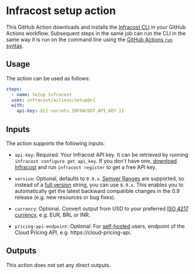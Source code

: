 # Infracost setup action

This GitHub Action downloads and installs the [Infracost CLI](https://github.com/infracost/infracost) in your GitHub Actions workflow. Subsequent steps in the same job can run the CLI in the same way it is run on the command line using the [GitHub Actions `run` syntax](https://help.github.com/en/actions/reference/workflow-syntax-for-github-actions#jobsjob_idstepsrun).

## Usage

The action can be used as follows:

```yml
steps:
  - name: Setup Infracost
  uses: infracost/actions/setup@v1
  with:
    api-key: ${{ secrets.INFRACOST_API_KEY }}
```

## Inputs

The action supports the following inputs:

- `api-key`: Required. Your Infracost API key. It can be retrieved by running `infracost configure get api_key`. If you don't have one, [download Infracost](https://www.infracost.io/docs/#quick-start) and run `infracost register` to get a free API key.

- `version`: Optional, defaults to `0.9.x`. [Semver Ranges](https://www.npmjs.com/package/semver#ranges) are supported, so instead of a [full version](https://github.com/infracost/infracost/releases) string, you can use `0.9.x`. This enables you to automatically get the latest backward compatible changes in the 0.9 release (e.g. new resources or bug fixes).

- `currency`: Optional. Convert output from USD to your preferred [ISO 4217 currency](https://en.wikipedia.org/wiki/ISO_4217#Active_codes), e.g. EUR, BRL or INR.

- `pricing-api-endpoint`: Optional. For [self-hosted](https://www.infracost.io/docs/cloud_pricing_api/self_hosted) users, endpoint of the Cloud Pricing API, e.g. https://cloud-pricing-api.

## Outputs

This action does not set any direct outputs.

